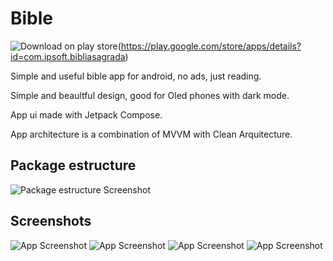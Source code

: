 # Bible

![Download on play store](https://github.com/AnthoniIP/Biblie/blob/master/screenshots/playstore.png)(https://play.google.com/store/apps/details?id=com.ipsoft.bibliasagrada)

Simple and useful bible app for android, no ads, just reading.

Simple and beaultful design, good for Oled phones with dark mode.

App ui made with Jetpack Compose.

App architecture is a combination of MVVM with Clean Arquitecture.

## Package estructure

![Package estructure Screenshot](https://github.com/AnthoniIP/Biblie/blob/develop/screenshots/Captura%20de%20Tela%202022-07-28%20%C3%A0s%2000.46.20.png)




## Screenshots

![App Screenshot](https://github.com/AnthoniIP/Biblie/blob/develop/screenshots/Screenshot_1658978743_google-pixel4-clearlywhite-portrait.png)
![App Screenshot](https://github.com/AnthoniIP/Biblie/blob/develop/screenshots/Screenshot_1658978778_google-pixel4-clearlywhite-portrait.png)
![App Screenshot](https://github.com/AnthoniIP/Biblie/blob/develop/screenshots/Screenshot_1658978754_google-pixel4-clearlywhite-portrait.png)
![App Screenshot](https://github.com/AnthoniIP/Biblie/blob/develop/screenshots/Screenshot_1658978785_google-pixel4-clearlywhite-portrait.png)




